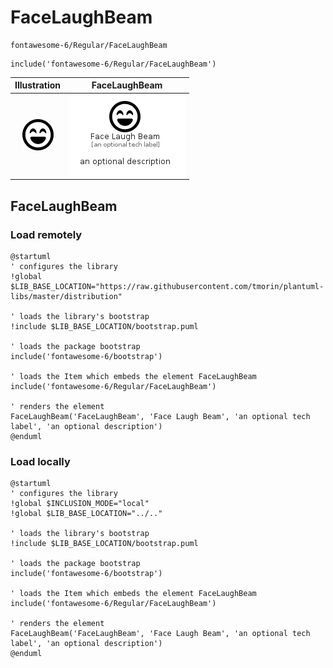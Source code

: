 # FaceLaughBeam


```text
fontawesome-6/Regular/FaceLaughBeam
```

```text
include('fontawesome-6/Regular/FaceLaughBeam')
```



| Illustration | FaceLaughBeam |
| :---: | :---: |
| ![illustration for Illustration](../../fontawesome-6/Regular/FaceLaughBeam.png) | ![illustration for FaceLaughBeam](../../fontawesome-6/Regular/FaceLaughBeam.Local.png) |




## FaceLaughBeam

### Load remotely
```plantuml
@startuml
' configures the library
!global $LIB_BASE_LOCATION="https://raw.githubusercontent.com/tmorin/plantuml-libs/master/distribution"

' loads the library's bootstrap
!include $LIB_BASE_LOCATION/bootstrap.puml

' loads the package bootstrap
include('fontawesome-6/bootstrap')

' loads the Item which embeds the element FaceLaughBeam
include('fontawesome-6/Regular/FaceLaughBeam')

' renders the element
FaceLaughBeam('FaceLaughBeam', 'Face Laugh Beam', 'an optional tech label', 'an optional description')
@enduml
```

### Load locally
```plantuml
@startuml
' configures the library
!global $INCLUSION_MODE="local"
!global $LIB_BASE_LOCATION="../.."

' loads the library's bootstrap
!include $LIB_BASE_LOCATION/bootstrap.puml

' loads the package bootstrap
include('fontawesome-6/bootstrap')

' loads the Item which embeds the element FaceLaughBeam
include('fontawesome-6/Regular/FaceLaughBeam')

' renders the element
FaceLaughBeam('FaceLaughBeam', 'Face Laugh Beam', 'an optional tech label', 'an optional description')
@enduml
```

